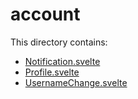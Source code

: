 # account

This directory contains:

- [Notification.svelte](src/lib/components/account/Notification.svelte)
- [Profile.svelte](src/lib/components/account/Profile.svelte)
- [UsernameChange.svelte](src/lib/components/account/UsernameChange.svelte)